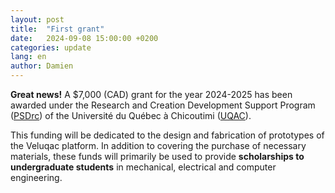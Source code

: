 ```yaml
---
layout: post
title:  "First grant"
date:   2024-09-08 15:00:00 +0200
categories: update
lang: en
author: Damien
---
```

**Great news!** A $7,000 (CAD) grant for the year 2024-2025 has been awarded under the Research and Creation Development Support Program ([PSDrc](https://recherche.uqac.ca/psdrc)) of the Université du Québec à Chicoutimi ([UQAC](https://www.uqac.ca)).

This funding will be dedicated to the design and fabrication of prototypes of the Veluqac platform. In addition to covering the purchase of necessary materials, these funds will primarily be used to provide **scholarships to undergraduate students** in mechanical, electrical and computer engineering.